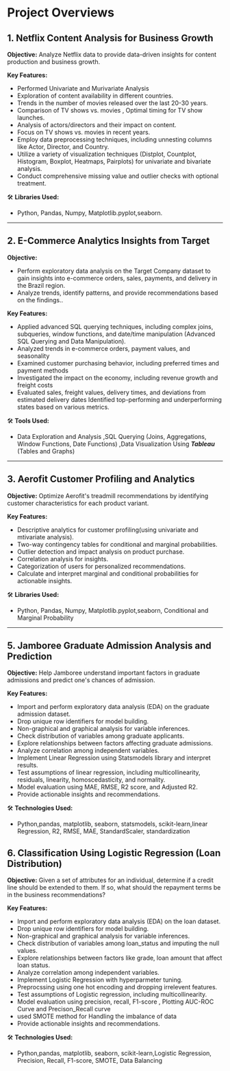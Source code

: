 # Project Overviews



## 1. Netflix Content Analysis for Business Growth

**Objective:** Analyze Netflix data to provide data-driven insights for content production and business growth.

**Key Features:** 
- Performed Univariate and Murivariate Analysis
- Exploration of content availability in different countries.
- Trends in the number of movies released over the last 20-30 years.
- Comparison of TV shows vs. movies , Optimal timing for TV show launches.
- Analysis of actors/directors and their impact on content.
- Focus on TV shows vs. movies in recent years.
- Employ data preprocessing techniques, including unnesting columns like Actor, Director, and Country.
- Utilize a variety of visualization techniques (Distplot, Countplot, Histogram, Boxplot, Heatmaps, Pairplots) for univariate and bivariate analysis.
- Conduct comprehensive missing value and outlier checks with optional treatment.

🛠 **Libraries Used:** 
- Python, Pandas, Numpy, Matplotlib.pyplot,seaborn.
-------------------------------------------------------------------------------------------------------------------------------------------------------


## 2. E-Commerce Analytics Insights from Target

**Objective:** 
 - Perform exploratory data analysis on the Target Company dataset to gain insights into e-commerce orders, sales, payments, and delivery in the Brazil region.
 - Analyze trends, identify patterns, and provide recommendations based on the findings..

**Key Features:**
- Applied advanced SQL querying techniques, including complex joins, subqueries, window functions, and date/time manipulation (Advanced SQL Querying and Data Manipulation).
- Analyzed trends in e-commerce orders, payment values, and seasonality
- Examined customer purchasing behavior, including preferred times and payment methods
- Investigated the impact on the economy, including revenue growth and freight costs
- Evaluated sales, freight values, delivery times, and deviations from estimated delivery dates
Identified top-performing and underperforming states based on various metrics.


🛠 **Tools Used:**
- Data Exploration and Analysis ,SQL Querying (Joins, Aggregations, Window Functions, Date Functions) ,Data Visualization Using ***Tableau*** (Tables and Graphs)
-------------------------------------------------------------------------------------------------------------------------------------------------------


## 3. Aerofit Customer Profiling and Analytics

**Objective:** Optimize Aerofit's treadmill recommendations by identifying customer characteristics for each product variant.

**Key Features:**
- Descriptive analytics for customer profiling(using univariate and mtivariate analysis).
- Two-way contingency tables for conditional and marginal probabilities.
- Outlier detection and impact analysis on product purchase.
- Correlation analysis for insights.
- Categorization of users for personalized recommendations.
- Calculate and interpret marginal and conditional probabilities for actionable insights.


🛠 **Libraries Used:**
- Python, Pandas, Numpy, Matplotlib.pyplot,seaborn, Conditional and Marginal Probability

-------------------------------------------------------------------------------------------------------------------------------------------------------

## 5. Jamboree Graduate Admission Analysis and Prediction

**Objective:** Help Jamboree understand important factors in graduate admissions and predict one's chances of admission.

**Key Features:**
- Import and perform exploratory data analysis (EDA) on the graduate admission dataset.
- Drop unique row identifiers for model building.
- Non-graphical and graphical analysis for variable inferences.
- Check distribution of variables among graduate applicants.
- Explore relationships between factors affecting graduate admissions.
- Analyze correlation among independent variables.
- Implement Linear Regression using Statsmodels library and interpret results.
- Test assumptions of linear regression, including multicollinearity, residuals, linearity, homoscedasticity, and normality.
- Model evaluation using MAE, RMSE, R2 score, and Adjusted R2.
- Provide actionable insights and recommendations.

🛠 **Technologies Used:**
- Python,pandas, matplotlib, seaborn, statsmodels, scikit-learn,linear Regression, R2, RMSE, MAE, StandardScaler, standardization 

## 6. Classification Using Logistic Regression (Loan Distribution)


**Objective:** Given a set of attributes for an individual, determine if a credit line should be extended to them. If so, what should the repayment terms be in the business recommendations?


**Key Features:**
- Import and perform exploratory data analysis (EDA) on the loan dataset.
- Drop unique row identifiers for model building.
- Non-graphical and graphical analysis for variable inferences.
- Check distribution of variables among loan_status and imputing the null values.
- Explore relationships between factors like grade, loan amount that affect loan status.
- Analyze correlation among independent variables.
- Implement Logistic Regression with hyperparmeter tuning.
- Preprocssing using one hot encoding and dropping irrelevent features.
- Test assumptions of Logistic regression, including multicollinearity.
- Model evaluation using precision, recall, F1-score , Plotting AUC-ROC Curve and Precison_Recall curve
- used SMOTE method for Handling the imbalance of data
- Provide actionable insights and recommendations.


🛠 **Technologies Used:**
- Python,pandas, matplotlib, seaborn, scikit-learn,Logistic Regression, Precision, Recall, F1-score, SMOTE, Data Balancing